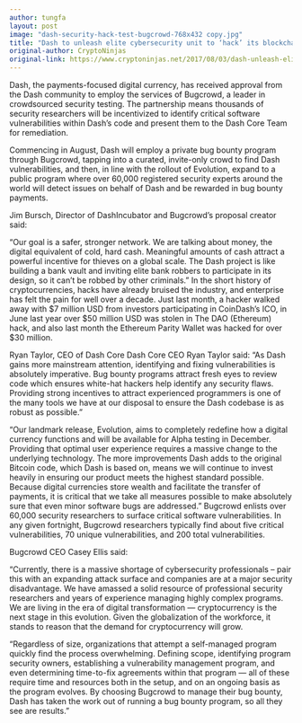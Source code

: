 ```yaml
---
author: tungfa
layout: post
image: "dash-security-hack-test-bugcrowd-768x432 copy.jpg"
title: "Dash to unleash elite cybersecurity unit to ‘hack’ its blockchain"
original-author: CryptoNinjas
original-link: https://www.cryptoninjas.net/2017/08/03/dash-unleash-elite-cybersecurity-unit-hack-blockchain/amp/
---
```


Dash, the payments-focused digital currency, has received approval from the Dash community to employ the services of Bugcrowd, a leader in crowdsourced security testing. The partnership means thousands of security researchers will be incentivized to identify critical software vulnerabilities within Dash’s code and present them to the Dash Core Team for remediation.

Commencing in August, Dash will employ a private bug bounty program through Bugcrowd, tapping into a curated, invite-only crowd to find Dash vulnerabilities, and then, in line with the rollout of Evolution, expand to a public program where over 60,000 registered security experts around the world will detect issues on behalf of Dash and be rewarded in bug bounty payments.

Jim Bursch, Director of DashIncubator and Bugcrowd’s proposal creator said:

“Our goal is a safer, stronger network. We are talking about money, the digital equivalent of cold, hard cash. Meaningful amounts of cash attract a powerful incentive for thieves on a global scale. The Dash project is like building a bank vault and inviting elite bank robbers to participate in its design, so it can’t be robbed by other criminals.”
In the short history of cryptocurrencies, hacks have already bruised the industry, and enterprise has felt the pain for well over a decade. Just last month, a hacker walked away with $7 million USD from investors participating in CoinDash’s ICO, in June last year over $50 million USD was stolen in The DAO (Ethereum) hack, and also last month the Ethereum Parity Wallet was hacked for over $30 million.


Ryan Taylor, CEO of Dash Core
Dash Core CEO Ryan Taylor said:
“As Dash gains more mainstream attention, identifying and fixing vulnerabilities is absolutely imperative. Bug bounty programs attract fresh eyes to review code which ensures white-hat hackers help identify any security flaws. Providing strong incentives to attract experienced programmers is one of the many tools we have at our disposal to ensure the Dash codebase is as robust as possible.”

“Our landmark release, Evolution, aims to completely redefine how a digital currency functions and will be available for Alpha testing in December. Providing that optimal user experience requires a massive change to the underlying technology. The more improvements Dash adds to the original Bitcoin code, which Dash is based on, means we will continue to invest heavily in ensuring our product meets the highest standard possible. Because digital currencies store wealth and facilitate the transfer of payments, it is critical that we take all measures possible to make absolutely sure that even minor software bugs are addressed.”
Bugcrowd enlists over 60,000 security researchers to surface critical software vulnerabilities. In any given fortnight, Bugcrowd researchers typically find about five critical vulnerabilities, 70 unique vulnerabilities, and 200 total vulnerabilities.

Bugcrowd CEO Casey Ellis said:

“Currently, there is a massive shortage of cybersecurity professionals – pair this with an expanding attack surface and companies are at a major security disadvantage. We have amassed a solid resource of professional security researchers and years of experience managing highly complex programs. We are living in the era of digital transformation — cryptocurrency is the next stage in this evolution. Given the globalization of the workforce, it stands to reason that the demand for cryptocurrency will grow.

“Regardless of size, organizations that attempt a self-managed program quickly find the process overwhelming. Defining scope, identifying program security owners, establishing a vulnerability management program, and even determining time-to-fix agreements within that program — all of these require time and resources both in the setup, and on an ongoing basis as the program evolves. By choosing Bugcrowd to manage their bug bounty, Dash has taken the work out of running a bug bounty program, so all they see are results.”
